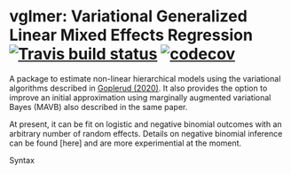 # vglmer: Variational Generalized Linear Mixed Effects Regression [![Travis build status](https://travis-ci.com/mgoplerud/vglmer.svg?token=xHM2cTJdHAzcsxnP4SwG&branch=master)](https://travis-ci.com/mgoplerud/vglmer) [![codecov](https://codecov.io/gh/mgoplerud/vglmer/branch/master/graph/badge.svg?token=L8C4260BUW)](https://codecov.io/gh/mgoplerud/vglmer)

A package to estimate non-linear hierarchical models using the variational algorithms described in [Goplerud (2020)](https://j.mp/goplerud_MAVB). It also provides the option to improve an initial approximation using marginally augmented variational Bayes (MAVB) also described in the same paper. 

At present, it can be fit on logistic and negative binomial outcomes with an arbitrary number of random effects. Details on negative binomial inference can be found [here] and are more experimential at the moment.

Syntax
